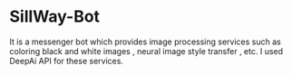 # SillWay-Bot 

It is a messenger bot which provides image processing services such as coloring black and white images , neural image style transfer , etc.
I used DeepAi API for these services.
